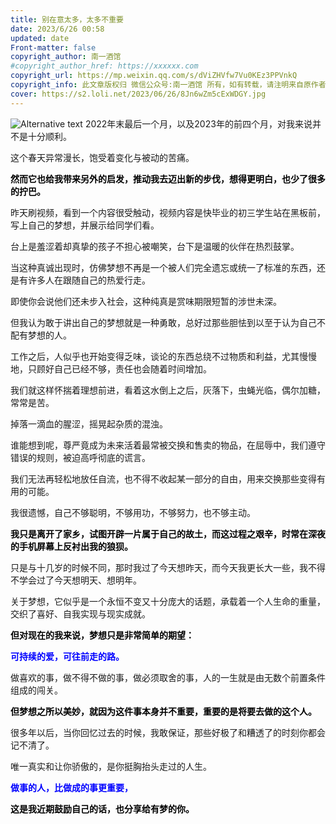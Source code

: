 ```yaml
---
title: 别在意太多，太多不重要
date: 2023/6/26 00:58
updated: date
​Front-matter: false
copyright_author: 南一酒馆
#copyright_author_href: https://xxxxxx.com
copyright_url: https://mp.weixin.qq.com/s/dViZHVfw7Vu0KEz3PPVnkQ
copyright_info: 此文章版权归 微信公众号:南一酒馆 所有，如有转载，请注明来自原作者
cover: https://s2.loli.net/2023/06/26/8Jn6wZm5cExWDGY.jpg
---
```


![Alternative text](https://s2.loli.net/2023/06/26/8Jn6wZm5cExWDGY.jpg)
2022年末最后一个月，以及2023年的前四个月，对我来说并不是十分顺利。



这个春天异常漫长，饱受着变化与被动的苦痛。


<b><p style="color: #000000;">然而它也给我带来另外的启发，推动我去迈出新的步伐，想得更明白，也少了很多的拧巴。</p></b>


昨天刷视频，看到一个内容很受触动，视频内容是快毕业的初三学生站在黑板前，写上自己的梦想，并展示给同学们看。


台上是羞涩着却真挚的孩子不担心被嘲笑，台下是温暖的伙伴在热烈鼓掌。


当这种真诚出现时，仿佛梦想不再是一个被人们完全遗忘或统一了标准的东西，还是有许多人在跟随自己的热爱行走。


即使你会说他们还未步入社会，这种纯真是赏味期限短暂的涉世未深。


但我认为敢于讲出自己的梦想就是一种勇敢，总好过那些胆怯到以至于认为自己不配有梦想的人。


工作之后，人似乎也开始变得乏味，谈论的东西总绕不过物质和利益，尤其慢慢地，只顾好自己已经不够，责任也会随着时间增加。


我们就这样怀揣着理想前进，看着这水倒上之后，灰落下，虫蝇光临，偶尔加糖，常常是苦。


掉落一滴血的腥涩，摇晃起杂质的混浊。


谁能想到呢，尊严竟成为未来活着最常被交换和售卖的物品，在屈辱中，我们遵守错误的规则，被迫高呼彻底的谎言。


我们无法再轻松地放任自流，也不得不收起某一部分的自由，用来交换那些变得有用的可能。


我很遗憾，自己不够聪明，不够用功，不够努力，也不够主动。


<b><p style="color: #000000;">我只是离开了家乡，试图开辟一片属于自己的故土，而这过程之艰辛，时常在深夜的手机屏幕上反衬出我的狼狈。</p></b>


只是与十几岁的时候不同，那时我过了今天想昨天，而今天我更长大一些，我不得不学会过了今天想明天、想明年。


关于梦想，它似乎是一个永恒不变又十分庞大的话题，承载着一个人生命的重量，交织了喜好、自我实现与现实成就。

<b><p style="color: #000000;">但对现在的我来说，梦想只是非常简单的期望：<p style="color: #0000FF;">可持续的爱，可往前走的路。</p></b>

做喜欢的事，做不得不做的事，做必须取舍的事，人的一生就是由无数个前置条件组成的闯关。

<b><p style="color: #000000;">但梦想之所以美妙，就因为这件事本身并不重要，重要的是将要去做的这个人。</p></b>

很多年以后，当你回忆过去的时候，我敢保证，那些好极了和糟透了的时刻你都会记不清了。

唯一真实和让你骄傲的，是你挺胸抬头走过的人生。

<b><p style="color: #0000FF;">做事的人，比做成的事更重要，<p style="color: #000000;">这是我近期鼓励自己的话，也分享给有梦的你。</b></p>

